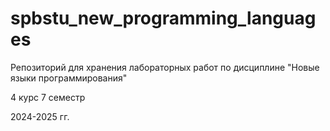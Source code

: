 # spbstu_new_programming_languages
Репозиторий для хранения лабораторных работ по дисциплине "Новые языки программирования"

4 курс 7 семестр

2024-2025 гг.
